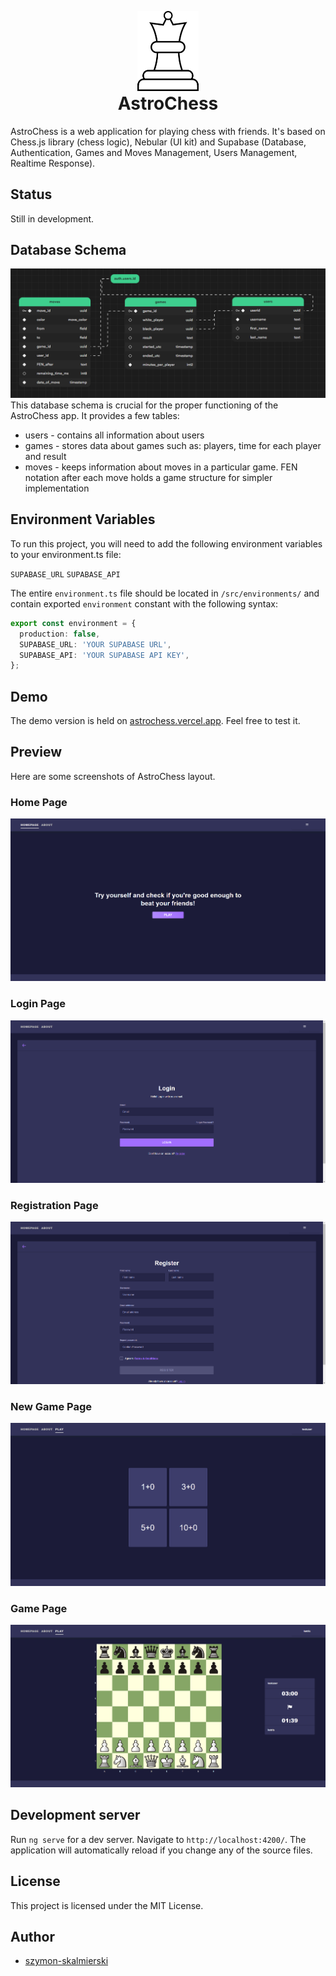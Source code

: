 <p align="center" style="margin-bottom: 0px">
  <img src="/src/assets/images/favicon.png" alt="favicon" height="128px">
</p>
<h1 align="center" style="margin-top: 0px !important;">AstroChess</h1>
AstroChess is a web application for playing chess with friends. It's based on Chess.js library (chess logic), Nebular (UI kit) and Supabase (Database, Authentication, Games and Moves Management, Users Management, Realtime Response).
<br>


## Status

Still in development.

## Database Schema

<img src="/src/assets/images/supabase-schema.png" alt="database-schema">
This database schema is crucial for the proper functioning of the AstroChess app. It provides a few tables:
<ul>
  <li>users - contains all information about users</li>
  <li>games - stores data about games such as: players, time for each player and result</li>
  <li>moves - keeps information about moves in a particular game. FEN notation after each move holds a game structure for simpler implementation</li>
</ul>

## Environment Variables

To run this project, you will need to add the following environment variables to your environment.ts file:

`SUPABASE_URL`
`SUPABASE_API`

The entire `environment.ts` file should be located in `/src/environments/` and contain exported `environment` constant with the following syntax:

```typescript
export const environment = {
  production: false,
  SUPABASE_URL: 'YOUR SUPABASE URL',
  SUPABASE_API: 'YOUR SUPABASE API KEY',
};
```

## Demo

The demo version is held on [astrochess.vercel.app](http://astrochess.vercel.app). Feel free to test it.

## Preview
Here are some screenshots of AstroChess layout.

### Home Page
<img src="/src/assets/images/layout/homepage.png" alt="Home Page">

### Login Page
<img src="/src/assets/images/layout/login.png" alt="Login Page">

### Registration Page
<img src="/src/assets/images/layout/registration.png" alt="Registration Page">

### New Game Page
<img src="/src/assets/images/layout/new-game.png" alt="New Game Page">

### Game Page
<img src="/src/assets/images/layout/game.png" alt="Game Page">

## Development server

Run `ng serve` for a dev server. Navigate to `http://localhost:4200/`. The application will automatically reload if you change any of the source files.

## License

This project is licensed under the MIT License.

## Author

- [szymon-skalmierski](https://github.com/szymon-skalmierski)
